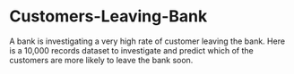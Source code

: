 # Customers-Leaving-Bank
A bank is investigating a very high rate of customer leaving the bank. Here is a 10,000 records dataset to investigate and predict which of the customers are more likely to leave the bank soon.
